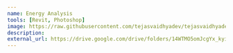 ```yaml
---
name: Energy Analysis 
tools: [Revit, Photoshop]
image: https://raw.githubusercontent.com/tejasvaidhyadev/tejasvaidhyadev.github.io/master/_images/revit.png
description: 
external_url: https://drive.google.com/drive/folders/14WTMO5omJcgYx_kyi__z6Vcc6Vtml5BQ
---
```

